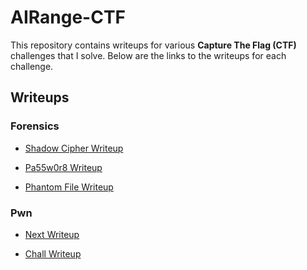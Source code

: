 # AIRange-CTF

This repository contains writeups for various **Capture The Flag (CTF)** challenges that I solve. Below are the links to the writeups for each challenge.

## Writeups

### Forensics
- [Shadow Cipher Writeup](Forensics/Shadow%20Cipher/Writeup.md)

- [Pa55w0r8 Writeup](Forensics/Pa55w0r8/Writeup.md)

- [Phantom File Writeup](Forensics/Phantom%20File/Writeup.md)

### Pwn
- [Next Writeup](Pwn/Next/Writeup.md)

- [Chall Writeup](Pwn/Chall/Writeup.md)

<!-- ### Cryptography
- [Crypto Challenge 1 Writeup](Cryptography/Crypto%20Challenge%201/Writeup.md) -->

<!-- ### Reversing
- [Reversing Challenge 1 Writeup](Reversing/Reversing%20Challenge%201/Writeup.md)

### Web Exploitation
- [Web Exploitation Challenge 1 Writeup](Web%20Exploitation/Web%20Exploitation%20Challenge%201/Writeup.md)

### Miscellaneous
- [Miscellaneous Challenge 1 Writeup](Miscellaneous/Miscellaneous%20Challenge%201/Writeup.md)




